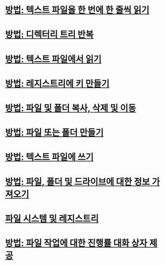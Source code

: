 # [방법: 텍스트 파일을 한 번에 한 줄씩 읽기](how-to-read-a-text-file-one-line-at-a-time.md)
# [방법: 디렉터리 트리 반복](how-to-iterate-through-a-directory-tree.md)
# [방법: 텍스트 파일에서 읽기](how-to-read-from-a-text-file.md)
# [방법: 레지스트리에 키 만들기](how-to-create-a-key-in-the-registry.md)
# [방법: 파일 및 폴더 복사, 삭제 및 이동](how-to-copy-delete-and-move-files-and-folders.md)
# [방법: 파일 또는 폴더 만들기](how-to-create-a-file-or-folder.md)
# [방법: 텍스트 파일에 쓰기](how-to-write-to-a-text-file.md)
# [방법: 파일, 폴더 및 드라이브에 대한 정보 가져오기](how-to-get-information-about-files-folders-and-drives.md)
# [파일 시스템 및 레지스트리](file-system-and-the-registry.md)
# [방법: 파일 작업에 대한 진행률 대화 상자 제공](how-to-provide-a-progress-dialog-box-for-file-operations.md)

